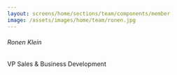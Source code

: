 ```yaml
---
layout: screens/home/sections/team/components/member
image: /assets/images/home/team/ronen.jpg
---
```


###### Ronen Klein

VP Sales & Business Development
